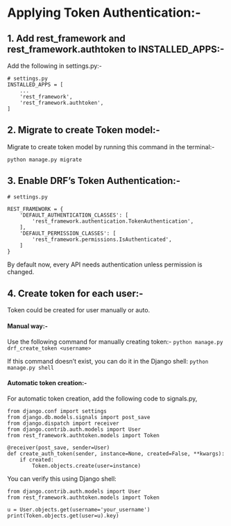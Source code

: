 # Applying Token Authentication:-
## 1.  Add rest_framework and rest_framework.authtoken to INSTALLED_APPS:-
Add the following in settings.py:-
```aiignore
# settings.py
INSTALLED_APPS = [
    ...
    'rest_framework',
    'rest_framework.authtoken',
]

```
## 2. Migrate to create Token model:-
Migrate to create token model by running this command in the terminal:-
```aiignore
python manage.py migrate

```

## 3.  Enable DRF’s Token Authentication:-
```aiignore
# settings.py

REST_FRAMEWORK = {
    'DEFAULT_AUTHENTICATION_CLASSES': [
        'rest_framework.authentication.TokenAuthentication',
    ],
    'DEFAULT_PERMISSION_CLASSES': [
        'rest_framework.permissions.IsAuthenticated',
    ]
}

```
By default now, every API needs authentication unless permission is changed.
## 4. Create token for each user:-
Token could be created for user manually or auto.

#### Manual way:-
Use the following command for manually creating token:-
`python manage.py drf_create_token <username>`

If this command doesn’t exist, you can do it in the Django shell:
`python manage.py shell`

#### Automatic token creation:-
For automatic token creation, add the following code to signals.py,
```aiignore
from django.conf import settings
from django.db.models.signals import post_save
from django.dispatch import receiver
from django.contrib.auth.models import User
from rest_framework.authtoken.models import Token

@receiver(post_save, sender=User)
def create_auth_token(sender, instance=None, created=False, **kwargs):
    if created:
        Token.objects.create(user=instance)

```
You can verify this using Django shell:
```aiignore
from django.contrib.auth.models import User
from rest_framework.authtoken.models import Token

u = User.objects.get(username='your_username')
print(Token.objects.get(user=u).key)

```